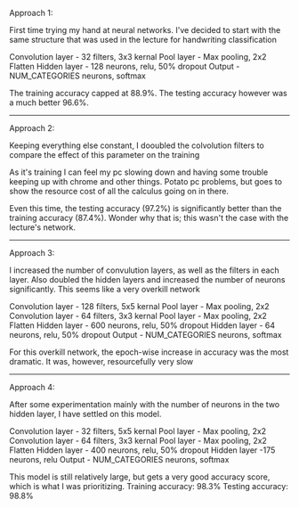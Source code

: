 Approach 1:

First time trying my hand at neural networks. I've decided to start with the same structure that was used in the lecture for handwriting classification

Convolution layer - 32 filters, 3x3 kernal
Pool layer - Max pooling, 2x2
Flatten
Hidden layer - 128 neurons, relu, 50% dropout
Output - NUM_CATEGORIES neurons, softmax

The training accuracy capped at 88.9%. The testing accuracy however was a much better 96.6%.

---

Approach 2:

Keeping everything else constant, I dooubled the colvolution filters to compare the effect of this parameter on the training

As it's training I can feel my pc slowing down and having some trouble keeping up with chrome and other things. Potato pc problems, but goes to show the resource cost of all the calculus going on in there.

Even this time, the testing accuracy (97.2%) is significantly better than the training accuracy (87.4%). Wonder why that is; this wasn't the case with the lecture's network.

---

Approach 3:

I increased the number of convulution layers, as well as the filters in each layer. Also doubled the hidden layers and increased the number of neurons significantly. This seems like a very overkill network

Convolution layer - 128 filters, 5x5 kernal
Pool layer - Max pooling, 2x2
Convolution layer - 64 filters, 3x3 kernal
Pool layer - Max pooling, 2x2
Flatten
Hidden layer - 600 neurons, relu, 50% dropout
Hidden layer - 64 neurons, relu, 50% dropout
Output - NUM_CATEGORIES neurons, softmax

For this overkill network, the epoch-wise increase in accuracy was the most dramatic. It was, however, resourcefully very slow

---

Approach 4:

After some experimentation mainly with the number of neurons in the two hidden layer, I have settled on this model.

Convolution layer - 32 filters, 5x5 kernal
Pool layer - Max pooling, 2x2
Convolution layer - 64 filters, 3x3 kernal
Pool layer - Max pooling, 2x2
Flatten
Hidden layer - 400 neurons, relu, 50% dropout
Hidden layer -175 neurons, relu
Output - NUM_CATEGORIES neurons, softmax

This model is still relatively large, but gets a very good accuracy score, which is what I was prioritizing.
Training accuracy: 98.3%
Testing accuracy: 98.8%
